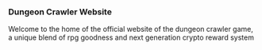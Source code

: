 ### Dungeon Crawler Website
Welcome to the home of the official website of the dungeon crawler game, a unique blend of rpg goodness and next generation crypto reward system
